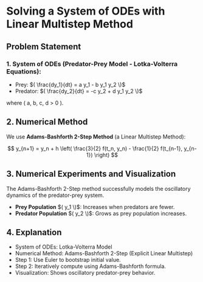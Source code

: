 # Solving a System of ODEs with Linear Multistep Method

## Problem Statement
### 1. System of ODEs (Predator-Prey Model - Lotka-Volterra Equations):
- Prey: $( \frac{dy_1}{dt} = a y_1 - b y_1 y_2 \)$
- Predator: $( \frac{dy_2}{dt} = -c y_2 + d y_1 y_2 \)$

where \( a, b, c, d > 0 \).

## 2. Numerical Method
We use **Adams-Bashforth 2-Step Method** (a Linear Multistep Method):

$$
y_{n+1} = y_n + h \left( \frac{3}{2} f(t_n, y_n) - \frac{1}{2} f(t_{n-1}, y_{n-1}) \right)
$$

## 3. Numerical Experiments and Visualization
The Adams-Bashforth 2-Step method successfully models the oscillatory dynamics of the predator-prey system.

- **Prey Population** $( y_1 \)$: Increases when predators are fewer.
- **Predator Population** $( y_2 \)$: Grows as prey population increases.

## 4. Explanation
- System of ODEs: Lotka-Volterra Model
- Numerical Method: Adams-Bashforth 2-Step (Explicit Linear Multistep)
- Step 1: Use Euler to bootstrap initial value.
- Step 2: Iteratively compute using Adams-Bashforth formula.
- Visualization: Shows oscillatory predator-prey behavior.
